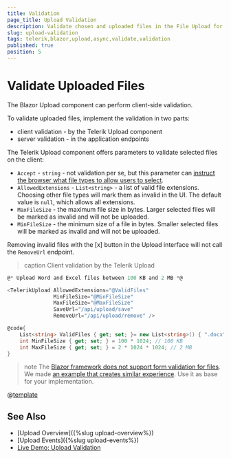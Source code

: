 ```yaml
---
title: Validation
page_title: Upload Validation
description: Validate chosen and uploaded files in the File Upload for Blazor.
slug: upload-validation
tags: telerik,blazor,upload,async,validate,validation
published: true
position: 5
---
```


# Validate Uploaded Files

The Blazor Upload component can perform client-side validation.

To validate uploaded files, implement the validation in two parts:

* client validation - by the Telerik Upload component
* server validation - in the application endpoints

The Telerik Upload component offers parameters to validate selected files on the client:

* `Accept` - `string` - not validation per se, but this parameter can [instruct the browser what file types to allow users to select](https://developer.mozilla.org/en-US/docs/Web/HTML/Attributes/accept).
* `AllowedExtensions` - `List<string>` - a list of valid file extensions. Choosing other file types will mark them as invalid in the UI. The default value is `null`, which allows all extensions.
* `MaxFileSize` - the maximum file size in bytes. Larger selected files will be marked as invalid and will not be uploaded.
* `MinFileSize` - the minimum size of a file in bytes. Smaller selected files will be marked as invalid and will not be uploaded.

Removing invalid files with the [x] button in the Upload interface will not call the `RemoveUrl` endpoint.

>caption Client validation by the Telerik Upload

<div class="skip-repl"></div>

````CS
@* Upload Word and Excel files between 100 KB and 2 MB *@

<TelerikUpload AllowedExtensions="@ValidFiles"
               MinFileSize="@MinFileSize"
               MaxFileSize="@MaxFileSize"
               SaveUrl="/api/upload/save"
               RemoveUrl="/api/upload/remove" />

@code{
    List<string> ValidFiles { get; set; }= new List<string>() { ".docx", ".xlsx" };
    int MinFileSize { get; set; } = 100 * 1024; // 100 KB
    int MaxFileSize { get; set; } = 2 * 1024 * 1024; // 2 MB
}
````

>note The [Blazor framework does not support form validation for files](https://github.com/dotnet/aspnetcore/issues/18821). We made [an example that creates similar experience](https://github.com/telerik/blazor-ui/tree/master/upload/form-validation). Use it as base for your implementation.

@[template](/_contentTemplates/upload/notes.md#server-security-note)

## See Also

* [Upload Overview]({%slug upload-overview%})
* [Upload Events]({%slug upload-events%})
* [Live Demo: Upload Validation](https://demos.telerik.com/blazor-ui/upload/validation)

